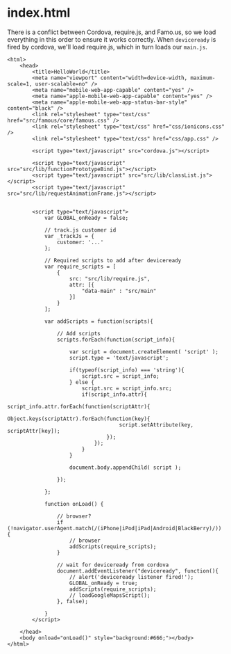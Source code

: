 # index.html


There is a conflict between Cordova, require.js, and Famo.us, so we load everything in this order to ensure it works correctly. When `deviceready` is fired by cordova, we'll load require.js, which in turn loads our `main.js`.

    <html>
        <head>
            <title>HelloWorld</title>
            <meta name="viewport" content="width=device-width, maximum-scale=1, user-scalable=no" />
            <meta name="mobile-web-app-capable" content="yes" />
            <meta name="apple-mobile-web-app-capable" content="yes" />
            <meta name="apple-mobile-web-app-status-bar-style" content="black" />
            <link rel="stylesheet" type="text/css" href="src/famous/core/famous.css" />
            <link rel="stylesheet" type="text/css" href="css/ionicons.css" />
            <link rel="stylesheet" type="text/css" href="css/app.css" />

            <script type="text/javascript" src="cordova.js"></script>

            <script type="text/javascript" src="src/lib/functionPrototypeBind.js"></script>
            <script type="text/javascript" src="src/lib/classList.js"></script>
            <script type="text/javascript" src="src/lib/requestAnimationFrame.js"></script>


            <script type="text/javascript">
                var GLOBAL_onReady = false;

                // track.js customer id
                var _trackJs = {
                    customer: '...'
                };

                // Required scripts to add after deviceready
                var require_scripts = [
                    {
                        src: "src/lib/require.js",
                        attr: [{
                            "data-main" : "src/main"
                        }]
                    }
                ];

                var addScripts = function(scripts){

                    // Add scripts
                    scripts.forEach(function(script_info){

                        var script = document.createElement( 'script' );
                        script.type = 'text/javascript';

                        if(typeof(script_info) === 'string'){
                            script.src = script_info;
                        } else {
                            script.src = script_info.src;
                            if(script_info.attr){
                                script_info.attr.forEach(function(scriptAttr){
                                    Object.keys(scriptAttr).forEach(function(key){
                                        script.setAttribute(key, scriptAttr[key]);
                                    });
                                });
                            }
                        }

                        document.body.appendChild( script );

                    });

                };

                function onLoad() {

                    // browser?
                    if (!navigator.userAgent.match(/(iPhone|iPod|iPad|Android|BlackBerry)/)) {
                        // browser
                        addScripts(require_scripts);
                    }

                    // wait for deviceready from cordova
                    document.addEventListener("deviceready", function(){
                        // alert('deviceready listener fired!');
                        GLOBAL_onReady = true;
                        addScripts(require_scripts);
                        // loadGoogleMapsScript();
                    }, false);

                }
            </script>

        </head>
        <body onload="onLoad()" style="background:#666;"></body>
    </html>
